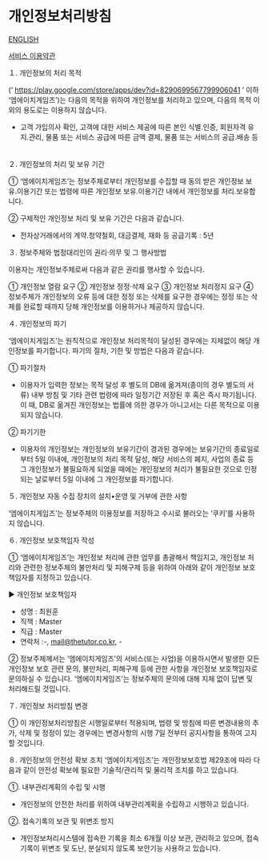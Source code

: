 # 개인정보처리방침

[ENGLISH](https://mh-games.github.io/Privacy_en/)

[서비스 이용약관](https://mh-games.github.io/Service/)

１. 개인정보의 처리 목적
   
   (‘ https://play.google.com/store/apps/dev?id=8290699567799906041 ’ 이하 ‘엠에이치게임즈’)는 다음의 목적을 위하여 개인정보를 처리하고 있으며, 다음의 목적 이외의 용도로는 이용하지 않습니다.

- 고객 가입의사 확인, 고객에 대한 서비스 제공에 따른 본인 식별.인증, 회원자격 유지.관리, 물품 또는 서비스 공급에 따른 금액 결제, 물품 또는 서비스의 공급.배송 등
　



２. 개인정보의 처리 및 보유 기간
   
① ‘엠에이치게임즈’는 정보주체로부터 개인정보를 수집할 때 동의 받은 개인정보 보유․이용기간 또는 법령에 따른 개인정보 보유․이용기간 내에서 개인정보를 처리․보유합니다.

② 구체적인 개인정보 처리 및 보유 기간은 다음과 같습니다.

- 전자상거래에서의 계약․청약철회, 대금결제, 재화 등 공급기록 : 5년
　



３. 정보주체와 법정대리인의 권리·의무 및 그 행사방법

   이용자는 개인정보주체로써 다음과 같은 권리를 행사할 수 있습니다.

① 개인정보 열람 요구
② 개인정보 정정·삭제 요구
③ 개인정보 처리정지 요구
④ 정보주체가 개인정보의 오류 등에 대한 정정 또는 삭제를 요구한 경우에는 정정 또는 삭제를 완료할 때까지 당해 개인정보를 이용하거나 제공하지 않습니다.
　



４. 개인정보의 파기
   
   ‘엠에이치게임즈’는 원칙적으로 개인정보 처리목적이 달성된 경우에는 지체없이 해당 개인정보를 파기합니다. 파기의 절차, 기한 및 방법은 다음과 같습니다.

① 파기절차

- 이용자가 입력한 정보는 목적 달성 후 별도의 DB에 옮겨져(종이의 경우 별도의 서류) 내부 방침 및 기타 관련 법령에 따라 일정기간 저장된 후 혹은 즉시 파기됩니다. 이 때, DB로 옮겨진 개인정보는 법률에 의한 경우가 아니고서는 다른 목적으로 이용되지 않습니다.

② 파기기한

- 이용자의 개인정보는 개인정보의 보유기간이 경과된 경우에는 보유기간의 종료일로부터 5일 이내에, 개인정보의 처리 목적 달성, 해당 서비스의 폐지, 사업의 종료 등 그 개인정보가 불필요하게 되었을 때에는 개인정보의 처리가 불필요한 것으로 인정되는 날로부터 5일 이내에 그 개인정보를 파기합니다.
　



５. 개인정보 자동 수집 장치의 설치•운영 및 거부에 관한 사항

‘엠에이치게임즈’는 정보주체의 이용정보를 저장하고 수시로 불러오는 ‘쿠키’를 사용하지 않습니다.
　



６. 개인정보 보호책임자 작성

① ‘엠에이치게임즈’는 개인정보 처리에 관한 업무를 총괄해서 책임지고, 개인정보 처리와 관련한 정보주체의 불만처리 및 피해구제 등을 위하여 아래와 같이 개인정보 보호책임자를 지정하고 있습니다.

▶ 개인정보 보호책임자

- 성명 : 최원훈
- 직책 : Master
- 직급 : Master
- 연락처 :-, mail@thetutor.co.kr, -

② 정보주체께서는 ‘엠에이치게임즈’의 서비스(또는 사업)을 이용하시면서 발생한 모든 개인정보 보호 관련 문의, 불만처리, 피해구제 등에 관한 사항을 개인정보 보호책임자로 문의하실 수 있습니다. ‘엠에이치게임즈’는 정보주체의 문의에 대해 지체 없이 답변 및 처리해드릴 것입니다.
　



７. 개인정보 처리방침 변경

① 이 개인정보처리방침은 시행일로부터 적용되며, 법령 및 방침에 따른 변경내용의 추가, 삭제 및 정정이 있는 경우에는 변경사항의 시행 7일 전부터 공지사항을 통하여 고지할 것입니다.
　



８. 개인정보의 안전성 확보 조치 ‘엠에이치게임즈’는 개인정보보호법 제29조에 따라 다음과 같이 안전성 확보에 필요한 기술적/관리적 및 물리적 조치를 하고 있습니다.

①. 내부관리계획의 수립 및 시행

- 개인정보의 안전한 처리를 위하여 내부관리계획을 수립하고 시행하고 있습니다.

②. 접속기록의 보관 및 위변조 방지

- 개인정보처리시스템에 접속한 기록을 최소 6개월 이상 보관, 관리하고 있으며, 접속 기록이 위변조 및 도난, 분실되지 않도록 보안기능 사용하고 있습니다.
